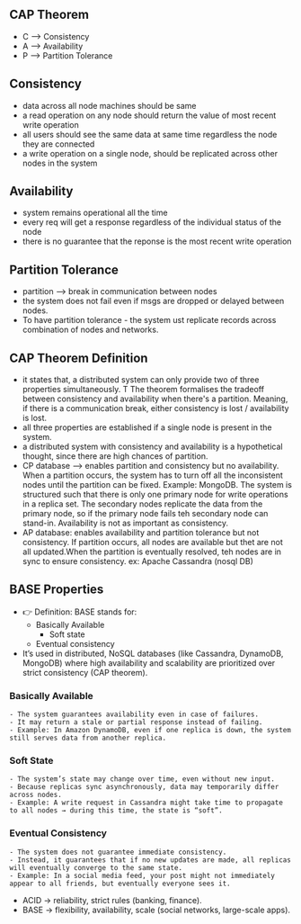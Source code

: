 ## CAP Theorem
- C --> Consistency
- A --> Availability
- P --> Partition Tolerance

## Consistency
- data across all node machines should be same
- a read operation on any node should return the value of most recent write operation
- all users should see the same data at same time regardless the node they are connected
- a write operation on a single node, should be replicated across other nodes in the system

## Availability
- system remains operational all the time
- every req will get a response regardless of the individual status of the node
- there is no guarantee that the reponse is the most recent write operation

## Partition Tolerance
- partition --> break in communication between nodes
- the system does not fail even if msgs are dropped or delayed between nodes.
- To have partition tolerance - the system ust replicate records across combination of nodes and networks.

## CAP Theorem Definition 
- it states that, a distributed system can only provide two of three properties simultaneously. T
  The theorem formalises the tradeoff between consistency and availability when there's a partition.
  Meaning, if there is a communication break, either consistency is lost / availability is lost.
- all three properties are established if a single node is present in the system.
- a distributed system with consistency and availability is a hypothetical thought, since there are high chances of partition.
- CP database --> enables partition and consistency but no availability. When a partition occurs, the system has to turn off all the
  inconsistent nodes until the partition can be fixed. Example: MongoDB. The system is structured such that there is only one primary
  node for write operations in a replica set. The secondary nodes replicate the data from the primary node, so if the primary node fails
  teh secondary node can stand-in. Availability is not as important as consistency.
- AP database: enables availability and partition tolerance but not consistency. If partition occurs, all nodes are available but thet are
  not all updated.When the partition is eventually resolved, teh nodes are in sync to ensure consistency. ex: Apache Cassandra (nosql DB)


## BASE Properties
- 👉 Definition: BASE stands for:
  - Basically Available
	- Soft state
  - Eventual consistency
- It’s used in distributed, NoSQL databases (like Cassandra, DynamoDB, MongoDB) where high availability and scalability are prioritized over strict consistency (CAP theorem).
### Basically Available
	- The system guarantees availability even in case of failures.
	- It may return a stale or partial response instead of failing.
	- Example: In Amazon DynamoDB, even if one replica is down, the system still serves data from another replica.
### Soft State
	- The system’s state may change over time, even without new input.
	- Because replicas sync asynchronously, data may temporarily differ across nodes.
	- Example: A write request in Cassandra might take time to propagate to all nodes → during this time, the state is “soft”.
### Eventual Consistency
	- The system does not guarantee immediate consistency.
	- Instead, it guarantees that if no new updates are made, all replicas will eventually converge to the same state.
	- Example: In a social media feed, your post might not immediately appear to all friends, but eventually everyone sees it.
 - ACID → reliability, strict rules (banking, finance).
 - BASE → flexibility, availability, scale (social networks, large-scale apps).
